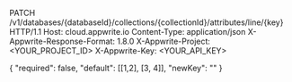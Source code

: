 PATCH /v1/databases/{databaseId}/collections/{collectionId}/attributes/line/{key} HTTP/1.1
Host: cloud.appwrite.io
Content-Type: application/json
X-Appwrite-Response-Format: 1.8.0
X-Appwrite-Project: <YOUR_PROJECT_ID>
X-Appwrite-Key: <YOUR_API_KEY>

{
  "required": false,
  "default": [[1,2], [3, 4]],
  "newKey": ""
}
